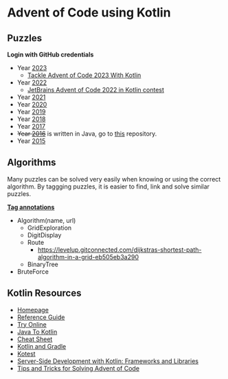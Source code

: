 # Advent of Code using Kotlin

## Puzzles

**Login with GitHub credentials**

* Year [2023](http://adventofcode.com/2023)
  * [Tackle Advent of Code 2023 With Kotlin](https://blog.jetbrains.com/kotlin/2023/11/advent-of-code-2023-with-kotlin/)
* Year [2022](http://adventofcode.com/2022)
  * [JetBrains Advent of Code 2022 in Kotlin contest](https://blog.jetbrains.com/kotlin/2022/11/advent-of-code-2022-in-kotlin/)
* Year [2021](http://adventofcode.com/2021)
* Year [2020](http://adventofcode.com/2020)
* Year [2019](http://adventofcode.com/2019)
* Year [2018](http://adventofcode.com/2018)
* Year [2017](http://adventofcode.com/2017)
* ~~Year [2016](http://adventofcode.com/2016)~~ is written in Java, go to [this](https://github.com/duponter/advent-of-code) repository.
* Year [2015](http://adventofcode.com/2015)

## Algorithms

Many puzzles can be solved very easily when knowing or using the correct algorithm.
By taggging puzzles, it is easier to find, link and solve similar puzzles.

**[Tag annotations](https://kotlinlang.org/docs/annotations.html)**

* Algorithm(name, url)
    * GridExploration
    * DigitDisplay
    * Route
        * https://levelup.gitconnected.com/dijkstras-shortest-path-algorithm-in-a-grid-eb505eb3a290
    * BinaryTree
* BruteForce

## Kotlin Resources

* [Homepage](https://kotlinlang.org/)
* [Reference Guide](https://kotlinlang.org/docs/reference/)
* [Try Online](https://try.kotlinlang.org/#/Kotlin%20Koans/Introduction/Hello,%20world!/Task.kt)
* [Java To Kotlin](https://fabiomsr.github.io/from-java-to-kotlin/)
* [Cheat Sheet](https://github.com/MindorksOpenSource/from-java-to-kotlin)
* [Kotlin and Gradle](https://github.com/JLLeitschuh/ktlint-gradle)
* [Kotest](https://kotest.io/)
* [Server-Side Development with Kotlin: Frameworks and Libraries](https://blog.jetbrains.com/kotlin/2020/11/server-side-development-with-kotlin-frameworks-and-libraries/)
* [Tips and Tricks for Solving Advent of Code](https://blog.jetbrains.com/kotlin/2021/12/tips-and-tricks-for-solving-advent-of-code/)
